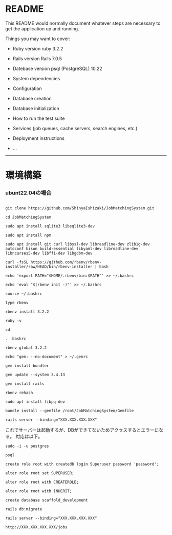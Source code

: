 # README

This README would normally document whatever steps are necessary to get the
application up and running.

Things you may want to cover:

* Ruby version
    ruby 3.2.2

* Rails version
    Rails 7.0.5

* Datebase version
    psql (PostgreSQL) 10.22

* System dependencies

* Configuration

* Database creation

* Database initialization

* How to run the test suite

* Services (job queues, cache servers, search engines, etc.)

* Deployment instructions

* ...

---

# 環境構築

### ubunt22.04の場合

```

git clone https://github.com/ShinyaIshizaki/JobMatchingSystem.git

cd JobMatchingSystem

sudo apt install sqlite3 libsqlite3-dev

sudo apt install npm

sudo apt install git curl libssl-dev libreadline-dev zlib1g-dev autoconf bison build-essential libyaml-dev libreadline-dev libncurses5-dev libffi-dev libgdbm-dev

curl -fsSL https://github.com/rbenv/rbenv-installer/raw/HEAD/bin/rbenv-installer | bash

echo 'export PATH="$HOME/.rbenv/bin:$PATH"' >> ~/.bashrc

echo 'eval "$(rbenv init -)"' >> ~/.bashrc

source ~/.bashrc

type rbenv

rbenv install 3.2.2

ruby -v

cd

. .bashrc

rbenv global 3.2.2

echo "gem: --no-document" > ~/.gemrc

gem install bundler

gem update --system 3.4.13

gem install rails

rbenv rehash

sudo apt install libpq-dev

bundle install --gemfile /root/JobMatchingSystem/Gemfile

rails server --binding="XXX.XXX.XXX.XXX"

```

これでサーバーは起動するが、DBができてないためアクセスするとエラーになる。
対応は以下。

```
sudo -i -u postgres

psql

create role root with createdb login Superuser password 'password';

alter role root set SUPERUSER;

alter role root with CREATEROLE;

alter role root with INHERIT;

create database scaffold_development

rails db:migrate

rails server --binding="XXX.XXX.XXX.XXX"

http://XXX.XXX.XXX.XXX/jobs

```

